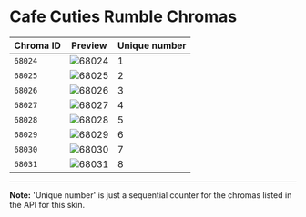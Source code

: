 # Cafe Cuties Rumble Chromas

| Chroma ID | Preview | Unique number |
|---|---|---|
| `68024` | ![68024](https://raw.communitydragon.org/latest/plugins/rcp-be-lol-game-data/global/default/v1/champion-chroma-images/68/68024.png) | 1 |
| `68025` | ![68025](https://raw.communitydragon.org/latest/plugins/rcp-be-lol-game-data/global/default/v1/champion-chroma-images/68/68025.png) | 2 |
| `68026` | ![68026](https://raw.communitydragon.org/latest/plugins/rcp-be-lol-game-data/global/default/v1/champion-chroma-images/68/68026.png) | 3 |
| `68027` | ![68027](https://raw.communitydragon.org/latest/plugins/rcp-be-lol-game-data/global/default/v1/champion-chroma-images/68/68027.png) | 4 |
| `68028` | ![68028](https://raw.communitydragon.org/latest/plugins/rcp-be-lol-game-data/global/default/v1/champion-chroma-images/68/68028.png) | 5 |
| `68029` | ![68029](https://raw.communitydragon.org/latest/plugins/rcp-be-lol-game-data/global/default/v1/champion-chroma-images/68/68029.png) | 6 |
| `68030` | ![68030](https://raw.communitydragon.org/latest/plugins/rcp-be-lol-game-data/global/default/v1/champion-chroma-images/68/68030.png) | 7 |
| `68031` | ![68031](https://raw.communitydragon.org/latest/plugins/rcp-be-lol-game-data/global/default/v1/champion-chroma-images/68/68031.png) | 8 |

---

**Note:** 'Unique number' is just a sequential counter for the chromas listed in the API for this skin.